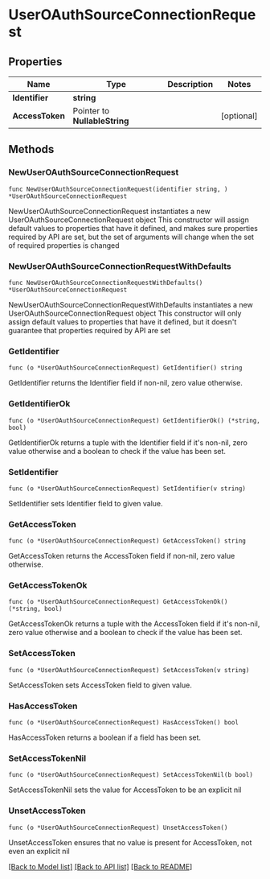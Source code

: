 # UserOAuthSourceConnectionRequest

## Properties

Name | Type | Description | Notes
------------ | ------------- | ------------- | -------------
**Identifier** | **string** |  | 
**AccessToken** | Pointer to **NullableString** |  | [optional] 

## Methods

### NewUserOAuthSourceConnectionRequest

`func NewUserOAuthSourceConnectionRequest(identifier string, ) *UserOAuthSourceConnectionRequest`

NewUserOAuthSourceConnectionRequest instantiates a new UserOAuthSourceConnectionRequest object
This constructor will assign default values to properties that have it defined,
and makes sure properties required by API are set, but the set of arguments
will change when the set of required properties is changed

### NewUserOAuthSourceConnectionRequestWithDefaults

`func NewUserOAuthSourceConnectionRequestWithDefaults() *UserOAuthSourceConnectionRequest`

NewUserOAuthSourceConnectionRequestWithDefaults instantiates a new UserOAuthSourceConnectionRequest object
This constructor will only assign default values to properties that have it defined,
but it doesn't guarantee that properties required by API are set

### GetIdentifier

`func (o *UserOAuthSourceConnectionRequest) GetIdentifier() string`

GetIdentifier returns the Identifier field if non-nil, zero value otherwise.

### GetIdentifierOk

`func (o *UserOAuthSourceConnectionRequest) GetIdentifierOk() (*string, bool)`

GetIdentifierOk returns a tuple with the Identifier field if it's non-nil, zero value otherwise
and a boolean to check if the value has been set.

### SetIdentifier

`func (o *UserOAuthSourceConnectionRequest) SetIdentifier(v string)`

SetIdentifier sets Identifier field to given value.


### GetAccessToken

`func (o *UserOAuthSourceConnectionRequest) GetAccessToken() string`

GetAccessToken returns the AccessToken field if non-nil, zero value otherwise.

### GetAccessTokenOk

`func (o *UserOAuthSourceConnectionRequest) GetAccessTokenOk() (*string, bool)`

GetAccessTokenOk returns a tuple with the AccessToken field if it's non-nil, zero value otherwise
and a boolean to check if the value has been set.

### SetAccessToken

`func (o *UserOAuthSourceConnectionRequest) SetAccessToken(v string)`

SetAccessToken sets AccessToken field to given value.

### HasAccessToken

`func (o *UserOAuthSourceConnectionRequest) HasAccessToken() bool`

HasAccessToken returns a boolean if a field has been set.

### SetAccessTokenNil

`func (o *UserOAuthSourceConnectionRequest) SetAccessTokenNil(b bool)`

 SetAccessTokenNil sets the value for AccessToken to be an explicit nil

### UnsetAccessToken
`func (o *UserOAuthSourceConnectionRequest) UnsetAccessToken()`

UnsetAccessToken ensures that no value is present for AccessToken, not even an explicit nil

[[Back to Model list]](../README.md#documentation-for-models) [[Back to API list]](../README.md#documentation-for-api-endpoints) [[Back to README]](../README.md)


